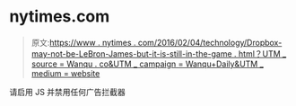 # nytimes.com

> 原文:[https://www . nytimes . com/2016/02/04/technology/Dropbox-may-not-be-LeBron-James-but-it-is-still-in-the-game . html？UTM _ source = Wanqu . co&UTM _ campaign = Wanqu+Daily&UTM _ medium = website](https://www.nytimes.com/2016/02/04/technology/dropbox-may-not-be-lebron-james-but-it-is-still-in-the-game.html?utm_source=wanqu.co&utm_campaign=Wanqu+Daily&utm_medium=website)

请启用 JS 并禁用任何广告拦截器